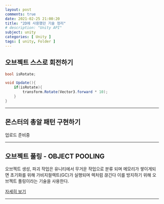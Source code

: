 ```yaml
---
layout: post
comments: true
date: 2021-02-25 21:00:20
title: "2D에 사용했던 기술 정리"
# description: "Unity API"
subject: unity
categories: [ Unity ]
tags: [ unity, Folder ]
---
```


## 오브젝트 스스로 회전하기

```c#
bool isRotate;

void Update(){
    if(isRotate){
        transform.Rotate(Vector3.forward * 10);
    }
}
```
<!-- 
https://killu.tistory.com/12
참고하기
-->

---

## 몬스터의 총알 패턴 구현하기

업로드 준비중

---

## 오브젝트 풀링 - OBJECT POOLING

오브젝트 생성, 파괴 작업은 유니티에서 무거운 작업으로 분류 되며 메모리가 쌓이게되면 초기화를 위해 가비지컬렉트(GC)가 실행되며 렉처럼 끊긴다 이를 방지하기 위해 오브젝트 풀링이라는 기술을 사용한다.

[자세히 보기](https://keemeesuu.github.io/objectPooling/)

---